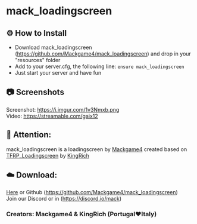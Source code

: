 # mack_loadingscreen

## ⚙️ How to Install  
- Download mack_loadingscreen (https://github.com/Mackgame4/mack_loadingscreen) and drop in your "resources" folder  
- Add to your server.cfg, the following line: ```ensure mack_loadingscreen```  
- Just start your server and have fun  

## 📷 Screenshots  
Screenshot: https://i.imgur.com/1v3Nmxb.png  
Video: https://streamable.com/gaix12  

## 🔖 Attention:  
mack_loadingscreen is a loadingscreen by [Mackgame4](https://github.com/Mackgame4) created based on [TFRP_Loadingscreen](https://forum.cfx.re/t/release-tfrp-nopixel-loading-screen-modification-new-version-kingrich-importanthippo/202859) by [KingRich](https://github.com/KingRich-TLFRP/TFRP_loadingscreen)

## ☁️ Download:  
[Here](https://github.com/Mackgame4/mack_loadingscreen) or Github (https://github.com/Mackgame4/mack_loadingscreen)  
Join our Discord or in (https://discord.io/mack)  
### Creators: Mackgame4 & KingRich (Portugal❤️Italy)
